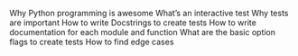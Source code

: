 
Why Python programming is awesome What’s an interactive test Why tests are important How to write Docstrings to create tests How to write documentation for each module and function What are the basic option flags to create tests How to find edge cases
